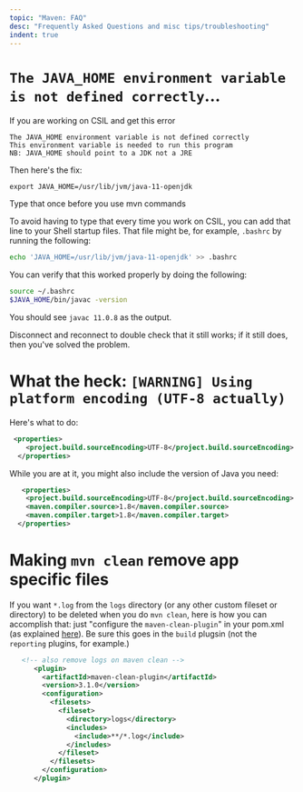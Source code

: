 ```yaml
---
topic: "Maven: FAQ"
desc: "Frequently Asked Questions and misc tips/troubleshooting"
indent: true
---
```



# `The JAVA_HOME environment variable is not defined correctly`...

If you are working on CSIL and get this error
```
The JAVA_HOME environment variable is not defined correctly
This environment variable is needed to run this program
NB: JAVA_HOME should point to a JDK not a JRE
```
Then here's the fix:

```
export JAVA_HOME=/usr/lib/jvm/java-11-openjdk
```

Type that once before you use mvn commands

To avoid having to type that every time you work on CSIL, you can add that line to your Shell startup files.   That file might be, for example, `.bashrc` by running the following:

```bash
echo 'JAVA_HOME=/usr/lib/jvm/java-11-openjdk' >> .bashrc
```

You can verify that this worked properly by doing the following:

```bash
source ~/.bashrc
$JAVA_HOME/bin/javac -version
```

You should see `javac 11.0.8` as the output. 

Disconnect and reconnect to double check that it still works; if it still does, then you've solved the problem.

# What the heck: `[WARNING] Using platform encoding (UTF-8 actually)`

Here's what to do:

```xml
 <properties>
    <project.build.sourceEncoding>UTF-8</project.build.sourceEncoding>
  </properties>
```

While you are at it, you might also include the version of Java you need:

```xml
   <properties>
    <project.build.sourceEncoding>UTF-8</project.build.sourceEncoding>
    <maven.compiler.source>1.8</maven.compiler.source>
    <maven.compiler.target>1.8</maven.compiler.target>
  </properties>
```

# Making `mvn clean` remove app specific files


If you want `*.log` from the `logs` directory (or any other custom fileset or directory) to be deleted when you do `mvn clean`, here is how you can accomplish that: just "configure the `maven-clean-plugin`" in your pom.xml (as explained [here](https://maven.apache.org/plugins/maven-clean-plugin/examples/delete_additional_files.html)).  Be sure this goes in the `build` plugsin (not the `reporting` plugins, for example.)

```xml
   <!-- also remove logs on maven clean -->
      <plugin>
        <artifactId>maven-clean-plugin</artifactId>
        <version>3.1.0</version>
        <configuration>
          <filesets>
            <fileset>
              <directory>logs</directory>
              <includes>
                <include>**/*.log</include>
              </includes>
            </fileset>
          </filesets>
        </configuration>
      </plugin>
```
